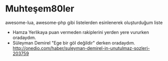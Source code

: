 # Muhteşem80ler
awesome-lua, awesome-php gibi listelerden esinlenerek oluşturduğum liste
- Hamza Yerlikaya puan vermeden rakiplerini yerden yere vururken oradaydım.
- Süleyman Demirel "Ege bir göl değildir" derken oradaydım. http://onedio.com/haber/suleyman-demirel-in-unutulmaz-sozleri-203759
